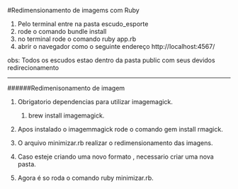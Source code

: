 #Redimensionamento de imagems com Ruby


1. Pelo terminal entre na pasta escudo_esporte
2. rode o comando bundle install
3. no terminal rode o comando ruby app.rb
4. abrir o navegador como o seguinte endereço http://localhost:4567/

obs: Todos os escudos estao dentro da pasta public com seus devidos redirecionamento

-----------------------------------------------------------------------------------------------------------

######Redimenisonamento de imagem

1. Obrigatorio dependencias para utilizar imagemagick.
	1. brew install imagemagick.

2. Apos instalado o imagemmagick rode o comando gem install rmagick.  
3. O arquivo minimizar.rb realizar o redimensionamento das imagens.
4. Caso esteje criando uma novo formato , necessario criar uma nova pasta.
5. Agora é so roda o comando ruby minimizar.rb.